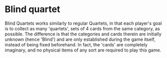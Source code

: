 # Blind quartet

Blind Quartets works similarly to regular Quartets, in that each player's goal is to collect as many 'quartets', sets of 4 cards from the same category, as possible. The difference is that the categories and cards therein are initially unknown (hence 'Blind') and are only established during the game itself, instead of being fixed beforehand. In fact, the 'cards' are completely imaginary, and no physical items of any sort are required to play this game.